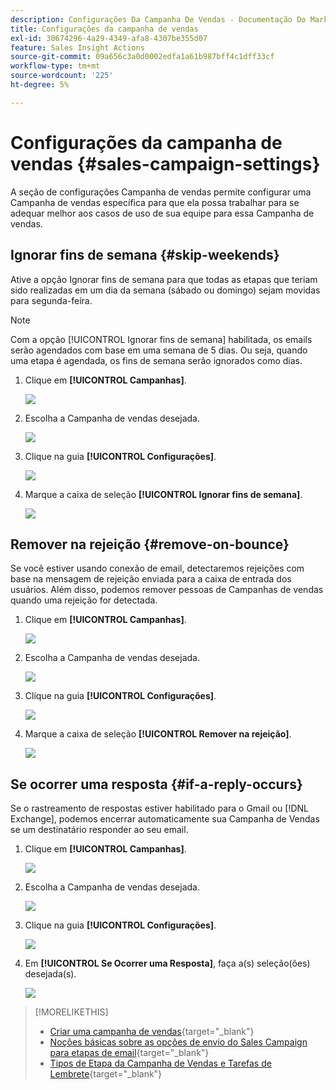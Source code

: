 ```yaml
---
description: Configurações Da Campanha De Vendas - Documentação Do Marketo - Documentação Do Produto
title: Configurações da campanha de vendas
exl-id: 30674296-4a29-4349-afa8-4307be355d07
feature: Sales Insight Actions
source-git-commit: 09a656c3a0d0002edfa1a61b987bff4c1dff33cf
workflow-type: tm+mt
source-wordcount: '225'
ht-degree: 5%

---
```


# Configurações da campanha de vendas {#sales-campaign-settings}

A seção de configurações Campanha de vendas permite configurar uma Campanha de vendas específica para que ela possa trabalhar para se adequar melhor aos casos de uso de sua equipe para essa Campanha de vendas.

## Ignorar fins de semana {#skip-weekends}

Ative a opção Ignorar fins de semana para que todas as etapas que teriam sido realizadas em um dia da semana (sábado ou domingo) sejam movidas para segunda-feira.

>[!NOTE]
>
>Com a opção [!UICONTROL Ignorar fins de semana] habilitada, os emails serão agendados com base em uma semana de 5 dias. Ou seja, quando uma etapa é agendada, os fins de semana serão ignorados como dias.

1. Clique em **[!UICONTROL Campanhas]**.

   ![](assets/sales-campaign-settings-1.png)

1. Escolha a Campanha de vendas desejada.

   ![](assets/sales-campaign-settings-2.png)

1. Clique na guia **[!UICONTROL Configurações]**.

   ![](assets/sales-campaign-settings-3.png)

1. Marque a caixa de seleção **[!UICONTROL Ignorar fins de semana]**.

   ![](assets/sales-campaign-settings-4.png)

## Remover na rejeição {#remove-on-bounce}

Se você estiver usando conexão de email, detectaremos rejeições com base na mensagem de rejeição enviada para a caixa de entrada dos usuários. Além disso, podemos remover pessoas de Campanhas de vendas quando uma rejeição for detectada.

1. Clique em **[!UICONTROL Campanhas]**.

   ![](assets/sales-campaign-settings-5.png)

1. Escolha a Campanha de vendas desejada.

   ![](assets/sales-campaign-settings-6.png)

1. Clique na guia **[!UICONTROL Configurações]**.

   ![](assets/sales-campaign-settings-7.png)

1. Marque a caixa de seleção **[!UICONTROL Remover na rejeição]**.

   ![](assets/sales-campaign-settings-8.png)

## Se ocorrer uma resposta {#if-a-reply-occurs}

Se o rastreamento de respostas estiver habilitado para o Gmail ou [!DNL Exchange], podemos encerrar automaticamente sua Campanha de Vendas se um destinatário responder ao seu email.

1. Clique em **[!UICONTROL Campanhas]**.

   ![](assets/sales-campaign-settings-9.png)

1. Escolha a Campanha de vendas desejada.

   ![](assets/sales-campaign-settings-10.png)

1. Clique na guia **[!UICONTROL Configurações]**.

   ![](assets/sales-campaign-settings-11.png)

1. Em **[!UICONTROL Se Ocorrer uma Resposta]**, faça a(s) seleção(ões) desejada(s).

   ![](assets/sales-campaign-settings-12.png)

>[!MORELIKETHIS]
>
>* [Criar uma campanha de vendas](/help/marketo/product-docs/marketo-sales-insight/actions/campaigns/create-a-sales-campaign.md){target="_blank"}
>* [Noções básicas sobre as opções de envio do Sales Campaign para etapas de email](/help/marketo/product-docs/marketo-sales-insight/actions/campaigns/understanding-sales-campaign-send-options-for-email-steps.md){target="_blank"}
>* [Tipos de Etapa da Campanha de Vendas e Tarefas de Lembrete](/help/marketo/product-docs/marketo-sales-insight/actions/campaigns/sales-campaign-step-types-and-reminder-tasks.md){target="_blank"}
